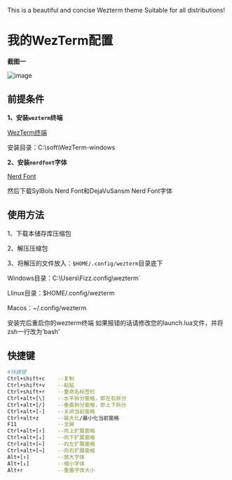 This is a beautiful and concise Wezterm theme
Suitable for all distributions!

# 我的WezTerm配置

**截图一**

![image](https://github.com/user-attachments/assets/36499980-85c7-4b76-b15f-6658c021e53f)


## 前提条件

**1、安装`wezterm`终端**

[WezTerm终端](https://github.com/wezterm/wezterm/releases)

安装目录：C:\soft\WezTerm-windows

**2、安装`nerdfont`字体**

[Nerd Font](https://www.nerdfonts.com/font-downloads)

然后下载SylBols Nerd Font和DejaVuSansm Nerd Font字体


## 使用方法

1、下载本储存库压缩包

2、解压压缩包

3、将解压的文件放入：`$HOME/.config/wezterm`目录底下

Windows目录：C:\Users\Fizz\.config\wezterm`

Llinux目录：$HOME/.config/wezterm

Macos：~/.config/wezterm 

安装完后重启你的wezterm终端
如果报错的话请修改您的launch.lua文件，并将zsh一行改为'bash'
## 快捷键

```bash
#快捷键
Ctrl+shift+c    --复制
Ctrl+shift+v    --粘贴
Ctrl+shift+r    --重命名标签栏
Ctrl+alt+[\]    --水平拆分窗格，即左右拆分
Ctrl+alt+[/]    --垂直拆分窗格，即上下拆分
Ctrl+alt+[-]    --关闭当前窗格
Ctrl+alt+z      --最大化/最小化当前窗格
F11             --全屏
Ctrl+alt+[↑]    --向上扩展窗格
Ctrl+alt+[↓]    --向下扩展窗格
Ctrl+alt+[←]    --向左扩展窗格
Ctrl+alt+[→]    --向右扩展窗格
Alt+[↑]         --放大字体
Alt+[↓]         --缩小字体
Alt+r           --重置字体大小
